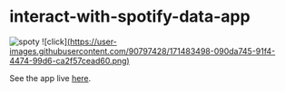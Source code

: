 # interact-with-spotify-data-app
![spoty](https://user-images.githubusercontent.com/90797428/171482776-a46539ee-5eec-4d00-8818-8a8125c94f88.png)
![click][(https://user-images.githubusercontent.com/90797428/171483498-090da745-91f4-4474-99d6-ca2f57cead60.png)](https://share.streamlit.io/yungfra/interact-with-spotify-data-app/main/app.py)

See the app live [here](https://share.streamlit.io/yungfra/interact-with-spotify-data-app/main/app.py).
